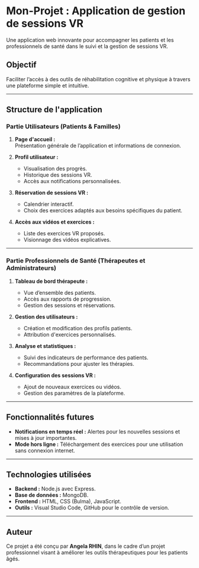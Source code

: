 # Mon-Projet : Application de gestion de sessions VR

Une application web innovante pour accompagner les patients et les professionnels de santé dans le suivi et la gestion de sessions VR.

## Objectif
Faciliter l’accès à des outils de réhabilitation cognitive et physique à travers une plateforme simple et intuitive.

---

## Structure de l'application

### **Partie Utilisateurs (Patients & Familles)**
1. **Page d'accueil :**  
   Présentation générale de l’application et informations de connexion.
   
2. **Profil utilisateur :**  
   - Visualisation des progrès.
   - Historique des sessions VR.
   - Accès aux notifications personnalisées.

3. **Réservation de sessions VR :**  
   - Calendrier interactif.
   - Choix des exercices adaptés aux besoins spécifiques du patient.

4. **Accès aux vidéos et exercices :**  
   - Liste des exercices VR proposés.
   - Visionnage des vidéos explicatives.

---

### **Partie Professionnels de Santé (Thérapeutes et Administrateurs)**
1. **Tableau de bord thérapeute :**  
   - Vue d’ensemble des patients.
   - Accès aux rapports de progression.
   - Gestion des sessions et réservations.

2. **Gestion des utilisateurs :**  
   - Création et modification des profils patients.
   - Attribution d'exercices personnalisés.

3. **Analyse et statistiques :**  
   - Suivi des indicateurs de performance des patients.
   - Recommandations pour ajuster les thérapies.

4. **Configuration des sessions VR :**  
   - Ajout de nouveaux exercices ou vidéos.
   - Gestion des paramètres de la plateforme.

---

## Fonctionnalités futures
- **Notifications en temps réel :** Alertes pour les nouvelles sessions et mises à jour importantes.
- **Mode hors ligne :** Téléchargement des exercices pour une utilisation sans connexion internet.

---

## Technologies utilisées
- **Backend :** Node.js avec Express.
- **Base de données :** MongoDB.
- **Frontend :** HTML, CSS (Bulma), JavaScript.
- **Outils :** Visual Studio Code, GitHub pour le contrôle de version.

---

## Auteur
Ce projet a été conçu par **Angela RHIN**, dans le cadre d’un projet professionnel visant à améliorer les outils thérapeutiques pour les patients âgés.

